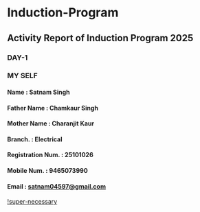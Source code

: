 # Induction-Program
## Activity Report of Induction Program 2025
### DAY-1
### MY SELF
#### Name          : Satnam Singh
#### Father Name        : Chamkaur Singh
#### Mother Name        : Charanjit Kaur 
#### Branch.            :  Electrical 
#### Registration Num.  : 25101026
#### Mobile Num.        : 9465073990
#### Email              : satnam04597@gmail.com 
[!super-necessary](https://github.com/satnam070108/Induction-Program-/blob/038366ebef93db477af91eefb3c555a220ff2177/IMG_20250125_204515.jpg)
